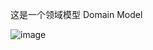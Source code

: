 ﻿这是一个领域模型 Domain Model

![image](https://github.com/resisterdkdk/Mini-Program-for-used-books/raw/master/img/Domain%20Model.png)

